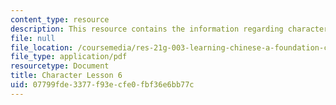 ```yaml
---
content_type: resource
description: This resource contains the information regarding character lesson 6.
file: null
file_location: /coursemedia/res-21g-003-learning-chinese-a-foundation-course-in-mandarin-spring-2011/07799fde3377f93ecfe0fbf36e6bb77c_MITRES_21G_003S11_char06.pdf
file_type: application/pdf
resourcetype: Document
title: Character Lesson 6
uid: 07799fde-3377-f93e-cfe0-fbf36e6bb77c
---
```

